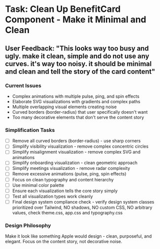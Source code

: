 # Task: Clean Up BenefitCard Component - Make it Minimal and Clean

## User Feedback: "This looks way too busy and ugly. make it clean, simple and do not use any curves. it's way too noisy. it should be minimal and clean and tell the story of the card content"

### Current Issues
- Complex animations with multiple pulse, ping, and spin effects
- Elaborate SVG visualizations with gradients and complex paths
- Multiple overlapping visual elements creating noise
- Curved borders (border-radius) that user specifically doesn't want
- Too many decorative elements that don't serve the content story

### Simplification Tasks
- [ ] Remove all curved borders (border-radius) - use sharp corners
- [ ] Simplify visibility visualization - remove complex concentric circles
- [ ] Simplify misalignment visualization - remove complex SVG and animations
- [ ] Simplify onboarding visualization - clean geometric approach
- [ ] Simplify meetings visualization - remove radar complexity
- [ ] Remove excessive animations (pulse, ping, spin effects)
- [ ] Focus on clean typography and content hierarchy
- [ ] Use minimal color palette
- [ ] Ensure each visualization tells the core story simply
- [ ] Test all visualization types work cleanly
- [ ] Final design system compliance check - verify design system classes prioritized over Tailwind, NO shadows, NO custom CSS, NO arbitrary values, check theme.css, app.css and typography.css

### Design Philosophy
Make it look like something Apple would design - clean, purposeful, and elegant. Focus on the content story, not decorative noise.
